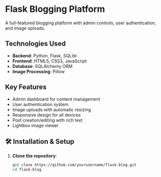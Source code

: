 # Flask Blogging Platform

A full-featured blogging platform with admin controls, user authentication, and image uploads.

##  Technologies Used
- **Backend**: Python, Flask, SQLite
- **Frontend**: HTML5, CSS3, JavaScript
- **Database**: SQLAlchemy ORM
- **Image Processing**: Pillow

##  Key Features
- Admin dashboard for content management
- User authentication system
- Image uploads with automatic resizing
- Responsive design for all devices
- Post creation/editing with rich text
- Lightbox image viewer

## 🛠️ Installation & Setup

1. **Clone the repository**:
   ```bash
   git clone https://github.com/yourusername/flask-blog.git
   cd flask-blog
